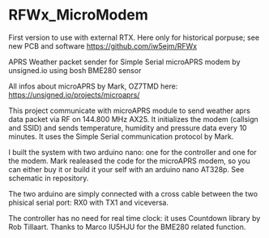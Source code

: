 # RFWx_MicroModem

First version to use with external RTX. Here only for historical porpuse; see new PCB and software https://github.com/iw5ejm/RFWx



APRS Weather packet sender for Simple Serial microAPRS modem by unsigned.io using bosh BME280 sensor

All infos about microAPRS by Mark, OZ7TMD here: https://unsigned.io/projects/microaprs/

This project communicate with microAPRS module to send weather aprs data packet via RF on 144.800 MHz AX25.
It initializes the modem (callsign and SSID) and sends temperature, humidity and pressure data every 10 minutes.
It uses the Simple Serial communication protocol by Mark.

I built the system with two arduino nano: one for the controller and one for the modem.
Mark realeased the code for the microAPRS modem, so you can either buy it or build it your self with an arduino nano AT328p.
See schematic in repository.

The two arduino are simply connected with a cross cable between the two phisical serial port: RX0 with TX1 and viceversa.

The controller has no need for real time clock: it uses Countdown library by Rob Tillaart.
Thanks to Marco IU5HJU for the BME280 related function.
